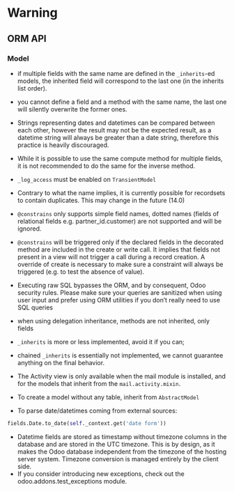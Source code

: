 # Warning

## ORM API

### Model

- if multiple fields with the same name are defined in the `_inherits`-ed models, the inherited field will correspond to the last one (in the inherits list order).
- you cannot define a field and a method with the same name, the last one will silently overwrite the former ones.
- Strings representing dates and datetimes can be compared between each other, however the result may not be the expected result, as a datetime string will always be greater than a date string, therefore this practice is heavily discouraged.
- While it is possible to use the same compute method for multiple fields, it is not recommended to do the same for the inverse method.
- `_log_access` must be enabled on `TransientModel`
- Contrary to what the name implies, it is currently possible for recordsets to contain duplicates. This may change in the future (14.0)
- `@constrains` only supports simple field names, dotted names (fields of relational fields e.g. partner_id.customer) are not supported and will be ignored.
- `@constrains` will be triggered only if the declared fields in the decorated method are included in the create or write call. It implies that fields not present in a view will not trigger a call during a record creation. A override of create is necessary to make sure a constraint will always be triggered (e.g. to test the absence of value).
- Executing raw SQL bypasses the ORM, and by consequent, Odoo security rules. Please make sure your queries are sanitized when using user input and prefer using ORM utilities if you don’t really need to use SQL queries
- when using delegation inheritance, methods are not inherited, only fields
- `_inherits` is more or less implemented, avoid it if you can;
- chained `_inherits` is essentially not implemented, we cannot guarantee anything on the final behavior.
- The Activity view is only available when the mail module is installed, and for the models that inherit from the `mail.activity.mixin`.



- To create a model without any table, inherit from `AbstractModel`
- To parse date/datetimes coming from external sources:
```python
fields.Date.to_date(self._context.get('date form'))
```
- Datetime fields are stored as timestamp without timezone columns in the database and are stored in the UTC timezone. This is by design, as it makes the Odoo database independent from the timezone of the hosting server system. Timezone conversion is managed entirely by the client side.
- If you consider introducing new exceptions, check out the odoo.addons.test_exceptions module.

